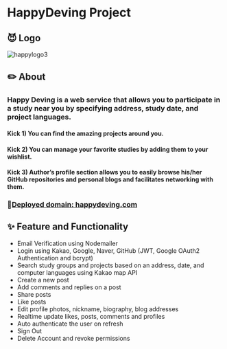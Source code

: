 # HappyDeving Project
## 😈 Logo
![happylogo3](https://user-images.githubusercontent.com/87491901/164157863-13772940-0652-4407-ba95-04406613b21e.png)

## ✏️ About
### Happy Deving is a web service that allows you to participate in a study near you by specifying address, study date, and project languages.
#### Kick 1) You can find the amazing projects around you.
#### Kick 2) You can manage your favorite studies by adding them to your wishlist.
#### Kick 3) Author’s profile section allows you to easily browse his/her GitHub repositories and personal blogs and facilitates networking with them.



### :link:[Deployed domain: happydeving.com](https://happydeving.com/)

## ✨ Feature and Functionality
- Email Verification using Nodemailer
- Login using Kakao, Google, Naver, GitHub (JWT, Google OAuth2 Authentication and bcrypt)
- Search study groups and projects based on an address, date, and computer languages using Kakao map API
- Create a new post
- Add comments and replies on a post
- Share posts
- Like posts
- Edit profile photos, nickname, biography, blog addresses
- Realtime update likes, posts, comments and profiles
- Auto authenticate the user on refresh
- Sign Out
- Delete Account and revoke permissions


